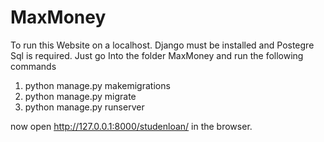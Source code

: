 # MaxMoney

To run this Website on a localhost. Django must be installed and Postegre Sql is required.
Just go Into the folder MaxMoney and run the following commands
1. python manage.py makemigrations
2. python manage.py migrate
3. python manage.py runserver

now open http://127.0.0.1:8000/studenloan/ in the browser.

